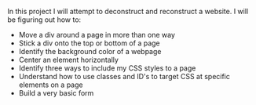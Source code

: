 In this project I will attempt to deconstruct and reconstruct a website.
I will be figuring out how to:
* Move a div around a page in more than one way
* Stick a div onto the top or bottom of a page
* Identify the background color of a webpage
* Center an element horizontally
* Identify three ways to include my CSS styles to a page
* Understand how to use classes and ID's to target CSS at specific elements on a page
* Build a very basic form